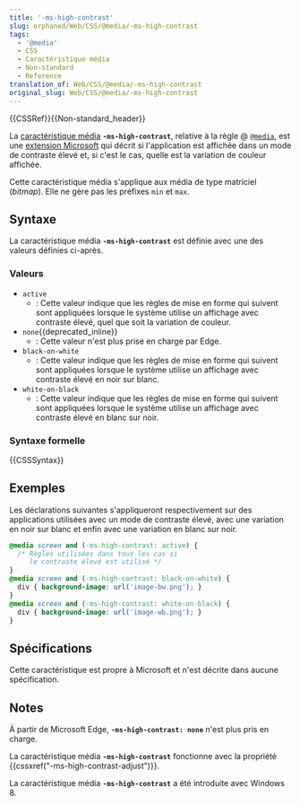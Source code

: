 ```yaml
---
title: '-ms-high-contrast'
slug: orphaned/Web/CSS/@media/-ms-high-contrast
tags:
  - '@media'
  - CSS
  - Caractéristique média
  - Non-standard
  - Reference
translation_of: Web/CSS/@media/-ms-high-contrast
original_slug: Web/CSS/@media/-ms-high-contrast
---
```


{{CSSRef}}{{Non-standard_header}}

La [caractéristique média](/fr/docs/Web/CSS/Media_Queries/Using_media_queries#cibler_des_caract%c3%a9ristiques_m%c3%a9dia) **`-ms-high-contrast`**, relative à la règle @ [`@media`](/fr/docs/Web/CSS/@media), est une [extension Microsoft](/fr/docs/Web/CSS/Microsoft_extensions) qui décrit si l'application est affichée dans un mode de contraste élevé et, si c'est le cas, quelle est la variation de couleur affichée.

Cette caractéristique média s'applique aux média de type matriciel (_bitmap_). Elle ne gère pas les préfixes `min` et `max`.

## Syntaxe

La caractéristique média **`-ms-high-contrast`** est définie avec une des valeurs définies ci-après.

### Valeurs

- `active`
  - : Cette valeur indique que les règles de mise en forme qui suivent sont appliquées lorsque le système utilise un affichage avec contraste élevé, quel que soit la variation de couleur.
- `none`{{deprecated_inline}}
  - : Cette valeur n'est plus prise en charge par Edge.
- `black-on-white`
  - : Cette valeur indique que les règles de mise en forme qui suivent sont appliquées lorsque le système utilise un affichage avec contraste élevé en noir sur blanc.
- `white-on-black`
  - : Cette valeur indique que les règles de mise en forme qui suivent sont appliquées lorsque le système utilise un affichage avec contraste élevé en blanc sur noir.

### Syntaxe formelle

{{CSSSyntax}}

## Exemples

Les déclarations suivantes s'appliqueront respectivement sur des applications utilisées avec un mode de contraste élevé, avec une variation en noir sur blanc et enfin avec une variation en blanc sur noir.

```css
@media screen and (-ms-high-contrast: active) {
  /* Règles utilisées dans tous les cas si
     le contraste élevé est utilisé */
}
@media screen and (-ms-high-contrast: black-on-white) {
  div { background-image: url('image-bw.png'); }
}
@media screen and (-ms-high-contrast: white-on-black) {
  div { background-image: url('image-wb.png'); }
}
```

## Spécifications

Cette caractéristique est propre à Microsoft et n'est décrite dans aucune spécification.

## Notes

À partir de Microsoft Edge, **`-ms-high-contrast: none`** n'est plus pris en charge.

La caractéristique média **`-ms-high-contrast`** fonctionne avec la propriété {{cssxref("-ms-high-contrast-adjust")}}.

La caractéristique média **`-ms-high-contrast`** a été introduite avec Windows 8.
